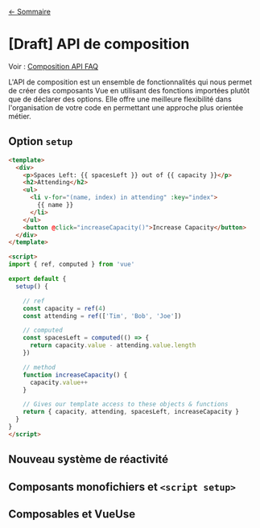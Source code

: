 
[← Sommaire](/0-index.md)

# [Draft] API de composition

Voir : [Composition API FAQ](https://vuejs.org/guide/extras/composition-api-faq.html)

L'API de composition est un ensemble de fonctionnalités qui nous permet de créer des composants Vue en utilisant des fonctions importées plutôt que de déclarer des options. Elle offre une meilleure flexibilité dans l'organisation de votre code en permettant une approche plus orientée métier.

## Option `setup`

```html
<template>
  <div>
    <p>Spaces Left: {{ spacesLeft }} out of {{ capacity }}</p>
    <h2>Attending</h2>
    <ul>
      <li v-for="(name, index) in attending" :key="index">
        {{ name }}
      </li>
    </ul>
    <button @click="increaseCapacity()">Increase Capacity</button>
  </div>
</template>

<script>
import { ref, computed } from 'vue'

export default {
  setup() {

    // ref
    const capacity = ref(4)
    const attending = ref(['Tim', 'Bob', 'Joe'])

    // computed
    const spacesLeft = computed(() => {
      return capacity.value - attending.value.length
    })

    // method
    function increaseCapacity() {
      capacity.value++
    }

    // Gives our template access to these objects & functions
    return { capacity, attending, spacesLeft, increaseCapacity }
  }
}
</script>
```

## Nouveau système de réactivité

## Composants monofichiers et `<script setup>`

## Composables et VueUse

